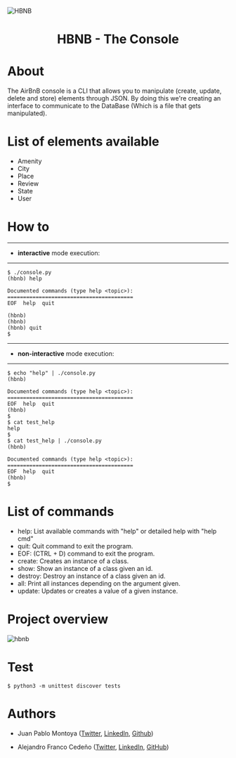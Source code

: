 ![HBNB](https://user-images.githubusercontent.com/69823997/108614204-c887e480-73c6-11eb-9d40-c6f38627d8f7.png)

<h1 align="center"> HBNB - The Console </h1>

# About

The AirBnB console is a CLI that allows you to manipulate (create, update, delete and store) elements through JSON. By doing this we're creating an interface to communicate to the DataBase (Which is a file that gets manipulated).

# List of elements available

* Amenity
* City
* Place
* Review
* State
* User

# How to
------------

* **interactive** mode execution:

------------

```
$ ./console.py
(hbnb) help

Documented commands (type help <topic>):
========================================
EOF  help  quit

(hbnb)
(hbnb)
(hbnb) quit
$
```

------------

* **non-interactive** mode execution:

------------
```
$ echo "help" | ./console.py
(hbnb)

Documented commands (type help <topic>):
========================================
EOF  help  quit
(hbnb)
$
$ cat test_help
help
$
$ cat test_help | ./console.py
(hbnb)

Documented commands (type help <topic>):
========================================
EOF  help  quit
(hbnb)
$
```

# List of commands

* help: List available commands with "help" or detailed help with "help cmd"
* quit: Quit command to exit the program.
* EOF: (CTRL + D) command to exit the program.
* create: Creates an instance of a class.
* show: Show an instance of a class given an id.
* destroy: Destroy an instance of a class given an id.
* all: Print all instances depending on the argument given.
* update: Updates or creates a value of a given instance.

# Project overview

![hbnb](https://user-images.githubusercontent.com/69823997/108603381-98642580-7375-11eb-9dba-f52d0f3f3074.png)

# Test

```
$ python3 -m unittest discover tests
```

# Authors

* Juan Pablo Montoya ([Twitter](https://twitter.com/Jumo0), [LinkedIn](https://www.linkedin.com/in/jumoc/), [Github](https://github.com/Jumoc))

* Alejandro Franco Cedeño ([Twitter](https://twitter.com/afrancocedeno), [LinkedIn](https://www.linkedin.com/in/afrancocedeno/), [GitHub](https://github.com/afrancocedeno))
